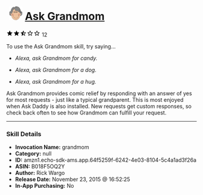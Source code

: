 # &nbsp;<img src="skill_icon" alt="Ask Grandmom icon" width="36"> [Ask Grandmom](http://alexa.amazon.com/#skills/amzn1.echo-sdk-ams.app.64f5259f-6242-4e03-8104-5c4a1ad3f26a)
![2.8 stars](../../images/ic_star_black_18dp_1x.png)![2.8 stars](../../images/ic_star_black_18dp_1x.png)![2.8 stars](../../images/ic_star_half_black_18dp_1x.png)![2.8 stars](../../images/ic_star_border_black_18dp_1x.png)![2.8 stars](../../images/ic_star_border_black_18dp_1x.png) 12

To use the Ask Grandmom skill, try saying...

* *Alexa, ask Grandmom for candy.*

* *Alexa, ask Grandmom for a dog.*

* *Alexa, ask Grandmom for a hug.*

Ask Grandmom provides comic relief by responding with an answer of yes for most requests - just like a typical grandparent. This is most enjoyed when Ask Daddy is also installed. New requests get custom responses, so check back often to see how Grandmom can fulfill your request.

***

### Skill Details

* **Invocation Name:** grandmom
* **Category:** null
* **ID:** amzn1.echo-sdk-ams.app.64f5259f-6242-4e03-8104-5c4a1ad3f26a
* **ASIN:** B018F5OQ2Y
* **Author:** Rick Wargo
* **Release Date:** November 23, 2015 @ 16:52:25
* **In-App Purchasing:** No
